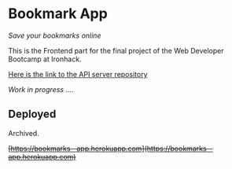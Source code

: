 # Bookmark App
_Save your bookmarks online_

This is the Frontend part for the final project of the Web Developer Bootcamp at Ironhack.

[Here is the link to the API server repository](https://github.com/morbec/bookmarks-api)

_Work in progress ...._

## Deployed

Archived.

~~[https://bookmarks--app.herokuapp.com](https://bookmarks--app.herokuapp.com)~~
